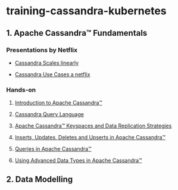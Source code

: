 # training-cassandra-kubernetes

## 1. Apache Cassandra™ Fundamentals

### Presentations by Netflix 

- [Cassandra Scales linearly](netflixtechblog.com/benchmarking-cassandra-scalability-on-aws-over-a-million-writes-per-second-39f45f066c9e
)

- [Cassandra Use Cases a netflix](https://www.youtube.com/watch?v=BODvXsQYyaY)

### Hands-on

1. [Introduction to Apache Cassandra™](https://www.datastax.com/learn/cassandra-fundamentals/cassandra)

2. [Cassandra Query Language](https://www.datastax.com/learn/cassandra-fundamentals/cql)

3. [Apache Cassandra™ Keyspaces and Data Replication Strategies](https://www.datastax.com/learn/cassandra-fundamentals/keyspaces)

4. [Inserts, Updates, Deletes and Upserts in Apache Cassandra™](https://www.datastax.com/learn/cassandra-fundamentals/inserts-updates-deletes)

5. [Queries in Apache Cassandra™](https://www.datastax.com/learn/cassandra-fundamentals/queries)

6. [Using Advanced Data Types in Apache Cassandra™](https://www.datastax.com/learn/cassandra-fundamentals/advanced-data-types)

## 2. Data Modelling





